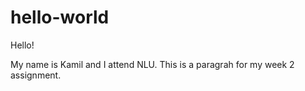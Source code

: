 # hello-world

Hello!

My name is Kamil and I attend NLU. This is a paragrah for my week 2 assignment.
